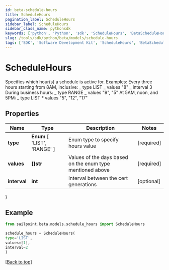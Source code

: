 ```yaml
---
id: beta-schedule-hours
title: ScheduleHours
pagination_label: ScheduleHours
sidebar_label: ScheduleHours
sidebar_class_name: pythonsdk
keywords: ['python', 'Python', 'sdk', 'ScheduleHours', 'BetaScheduleHours']
slug: /tools/sdk/python/beta/models/schedule-hours
tags: ['SDK', 'Software Development Kit', 'ScheduleHours', 'BetaScheduleHours']
---
```


# ScheduleHours

Specifies which hour(s) a schedule is active for. Examples: Every three hours starting from 8AM, inclusive: _ type LIST _ values \"8\" _ interval 3 During business hours: _ type RANGE _ values \"9\", \"5\" At 5AM, noon, and 5PM: _ type LIST \* values \"5\", \"12\", \"17\"

## Properties

| Name | Type | Description | Notes |
| --- | --- | --- | --- |
| **type** | **Enum** [ 'LIST', 'RANGE' ] | Enum type to specify hours value | [required] |
| **values** | **[]str** | Values of the days based on the enum type mentioned above | [required] |
| **interval** | **int** | Interval between the cert generations | [optional] |

}

## Example

```python
from sailpoint.beta.models.schedule_hours import ScheduleHours

schedule_hours = ScheduleHours(
type='LIST',
values=[1],
interval=2
)

```

[[Back to top]](#)
